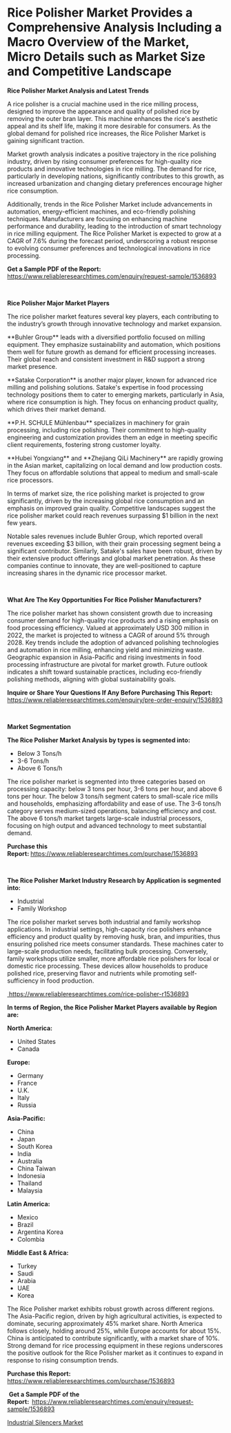 <p><h1>Rice Polisher Market Provides a Comprehensive Analysis Including a Macro Overview of the Market, Micro Details such as Market Size and Competitive Landscape</h1></p><p><strong>Rice Polisher Market Analysis and Latest Trends</strong></p>
<p><p>A rice polisher is a crucial machine used in the rice milling process, designed to improve the appearance and quality of polished rice by removing the outer bran layer. This machine enhances the rice's aesthetic appeal and its shelf life, making it more desirable for consumers. As the global demand for polished rice increases, the Rice Polisher Market is gaining significant traction.</p><p>Market growth analysis indicates a positive trajectory in the rice polishing industry, driven by rising consumer preferences for high-quality rice products and innovative technologies in rice milling. The demand for rice, particularly in developing nations, significantly contributes to this growth, as increased urbanization and changing dietary preferences encourage higher rice consumption.</p><p>Additionally, trends in the Rice Polisher Market include advancements in automation, energy-efficient machines, and eco-friendly polishing techniques. Manufacturers are focusing on enhancing machine performance and durability, leading to the introduction of smart technology in rice milling equipment. The Rice Polisher Market is expected to grow at a CAGR of 7.6% during the forecast period, underscoring a robust response to evolving consumer preferences and technological innovations in rice processing.</p></p>
<p><strong>Get a Sample PDF of the Report:&nbsp;</strong> <a href="https://www.reliableresearchtimes.com/enquiry/request-sample/1536893?utm_campaign=3033&utm_medium=2&utm_source=Github&utm_content=ia&utm_term=11042025&utm_id=rice-polisher">https://www.reliableresearchtimes.com/enquiry/request-sample/1536893</a></p>
<p>&nbsp;</p>
<p><strong>Rice Polisher Major Market Players</strong></p>
<p><p>The rice polisher market features several key players, each contributing to the industry’s growth through innovative technology and market expansion. </p><p>**Buhler Group** leads with a diversified portfolio focused on milling equipment. They emphasize sustainability and automation, which positions them well for future growth as demand for efficient processing increases. Their global reach and consistent investment in R&D support a strong market presence.</p><p>**Satake Corporation** is another major player, known for advanced rice milling and polishing solutions. Satake's expertise in food processing technology positions them to cater to emerging markets, particularly in Asia, where rice consumption is high. They focus on enhancing product quality, which drives their market demand.</p><p>**P.H. SCHULE Mühlenbau** specializes in machinery for grain processing, including rice polishing. Their commitment to high-quality engineering and customization provides them an edge in meeting specific client requirements, fostering strong customer loyalty.</p><p>**Hubei Yongxiang** and **Zhejiang QiLi Machinery** are rapidly growing in the Asian market, capitalizing on local demand and low production costs. They focus on affordable solutions that appeal to medium and small-scale rice processors.</p><p>In terms of market size, the rice polishing market is projected to grow significantly, driven by the increasing global rice consumption and an emphasis on improved grain quality. Competitive landscapes suggest the rice polisher market could reach revenues surpassing $1 billion in the next few years.</p><p>Notable sales revenues include Buhler Group, which reported overall revenues exceeding $3 billion, with their grain processing segment being a significant contributor. Similarly, Satake's sales have been robust, driven by their extensive product offerings and global market penetration. As these companies continue to innovate, they are well-positioned to capture increasing shares in the dynamic rice processor market.</p></p>
<p>&nbsp;</p>
<p><strong>What Are The Key Opportunities For Rice Polisher Manufacturers?</strong></p>
<p><p>The rice polisher market has shown consistent growth due to increasing consumer demand for high-quality rice products and a rising emphasis on food processing efficiency. Valued at approximately USD 300 million in 2022, the market is projected to witness a CAGR of around 5% through 2028. Key trends include the adoption of advanced polishing technologies and automation in rice milling, enhancing yield and minimizing waste. Geographic expansion in Asia-Pacific and rising investments in food processing infrastructure are pivotal for market growth. Future outlook indicates a shift toward sustainable practices, including eco-friendly polishing methods, aligning with global sustainability goals.</p></p>
<p><strong>Inquire or Share Your Questions If Any Before Purchasing This Report:</strong> <a href="https://www.reliableresearchtimes.com/enquiry/pre-order-enquiry/1536893?utm_campaign=3033&utm_medium=2&utm_source=Github&utm_content=ia&utm_term=11042025&utm_id=rice-polisher">https://www.reliableresearchtimes.com/enquiry/pre-order-enquiry/1536893</a></p>
<p>&nbsp;</p>
<p><strong>Market Segmentation</strong></p>
<p><strong>The Rice Polisher Market Analysis by types is segmented into:</strong></p>
<p><ul><li>Below 3 Tons/h</li><li>3-6 Tons/h</li><li>Above 6 Tons/h</li></ul></p>
<p><p>The rice polisher market is segmented into three categories based on processing capacity: below 3 tons per hour, 3-6 tons per hour, and above 6 tons per hour. The below 3 tons/h segment caters to small-scale rice mills and households, emphasizing affordability and ease of use. The 3-6 tons/h category serves medium-sized operations, balancing efficiency and cost. The above 6 tons/h market targets large-scale industrial processors, focusing on high output and advanced technology to meet substantial demand.</p></p>
<p><strong>Purchase this Report:&nbsp;</strong><a href="https://www.reliableresearchtimes.com/purchase/1536893?utm_campaign=3033&utm_medium=2&utm_source=Github&utm_content=ia&utm_term=11042025&utm_id=rice-polisher">https://www.reliableresearchtimes.com/purchase/1536893</a></p>
<p>&nbsp;</p>
<p><strong>The Rice Polisher Market Industry Research by Application is segmented into:</strong></p>
<p><ul><li>Industrial</li><li>Family Workshop</li></ul></p>
<p><p>The rice polisher market serves both industrial and family workshop applications. In industrial settings, high-capacity rice polishers enhance efficiency and product quality by removing husk, bran, and impurities, thus ensuring polished rice meets consumer standards. These machines cater to large-scale production needs, facilitating bulk processing. Conversely, family workshops utilize smaller, more affordable rice polishers for local or domestic rice processing. These devices allow households to produce polished rice, preserving flavor and nutrients while promoting self-sufficiency in food production.</p></p>
<p><a href="https://www.reliableresearchtimes.com/rice-polisher-r1536893?utm_campaign=3033&utm_medium=2&utm_source=Github&utm_content=ia&utm_term=11042025&utm_id=rice-polisher">&nbsp;https://www.reliableresearchtimes.com/rice-polisher-r1536893</a></p>
<p><strong>In terms of Region, the Rice Polisher Market Players available by Region are:</strong></p>
<p>
    <p> <strong> North America: </strong>
        <ul>
            <li>United States</li>
            <li>Canada</li>
        </ul>
        </p> 
    <p> <strong> Europe: </strong>
        <ul>
            <li>Germany</li>
            <li>France</li>
            <li>U.K.</li>
            <li>Italy</li>
            <li>Russia</li>
        </ul>
        </p> 
    <p> <strong> Asia-Pacific: </strong>
        <ul>
            <li>China</li>
            <li>Japan</li>
            <li>South Korea</li>
            <li>India</li>
            <li>Australia</li>
            <li>China Taiwan</li>
            <li>Indonesia</li>
            <li>Thailand</li>
            <li>Malaysia</li>
        </ul>
        </p> 
    <p> <strong> Latin America: </strong>
        <ul>
            <li>Mexico</li>
            <li>Brazil</li>
            <li>Argentina Korea</li>
            <li>Colombia</li>
        </ul>
        </p> 
    <p> <strong> Middle East & Africa: </strong>
        <ul>
            <li>Turkey</li>
            <li>Saudi</li>
            <li>Arabia</li>
            <li>UAE</li>
            <li>Korea</li>
        </ul>
    </p>
    </p>
<p><p>The Rice Polisher market exhibits robust growth across different regions. The Asia-Pacific region, driven by high agricultural activities, is expected to dominate, securing approximately 45% market share. North America follows closely, holding around 25%, while Europe accounts for about 15%. China is anticipated to contribute significantly, with a market share of 10%. Strong demand for rice processing equipment in these regions underscores the positive outlook for the Rice Polisher market as it continues to expand in response to rising consumption trends.</p></p>
<p><strong>Purchase this Report: </strong><a href="https://www.reliableresearchtimes.com/purchase/1536893?utm_campaign=3033&utm_medium=2&utm_source=Github&utm_content=ia&utm_term=11042025&utm_id=rice-polisher">https://www.reliableresearchtimes.com/purchase/1536893</a></p>
<p>&nbsp;<strong>Get a Sample PDF of the Report:&nbsp;&nbsp;</strong><a href="https://www.reliableresearchtimes.com/enquiry/request-sample/1536893?utm_campaign=3033&utm_medium=2&utm_source=Github&utm_content=ia&utm_term=11042025&utm_id=rice-polisher">https://www.reliableresearchtimes.com/enquiry/request-sample/1536893</a></p>
<p><strong></strong></p>
<p><p><a href="https://github.com/fettycahow90/Market-Research-Report-List-1/blob/main/industrial-silencers-market.md?utm_campaign=3033&utm_medium=2&utm_source=Github&utm_content=ia&utm_term=11042025&utm_id=rice-polisher">Industrial Silencers Market</a></p></p>